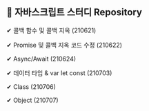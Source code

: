 ## 🚩 자바스크립트 스터디 Repository

✔ 콜백 함수 및 콜백 지옥 (210621)

✔ Promise 및 콜백 지옥 코드 수정 (210622)

✔ Async/Await (210624)

✔ 데이터 타입 & var let const (210703)

✔ Class (210706)

✔ Object (210707)
